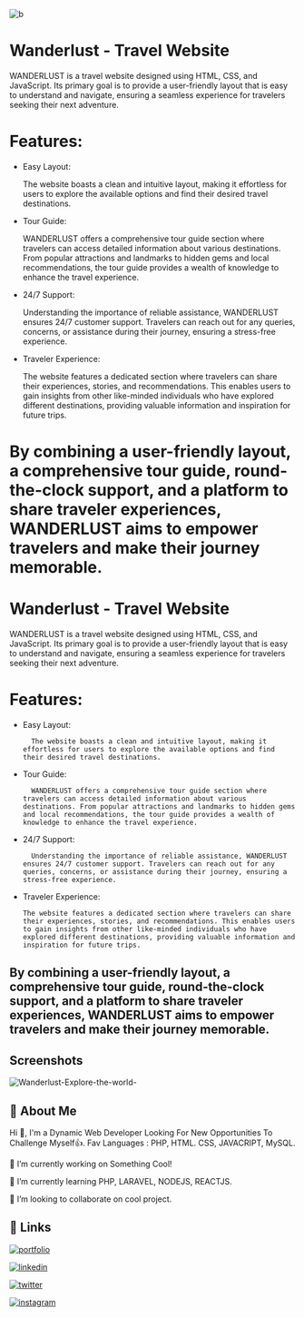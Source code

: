 

![b](https://github.com/mayurlavadiya/Wanderlust---Travel-Website/assets/100776003/8d316966-6439-46fc-b4ea-4f4b5073c840)


# Wanderlust - Travel Website

WANDERLUST is a travel website designed using HTML, CSS, and JavaScript. Its primary goal is to provide a user-friendly layout that is easy to understand and navigate, ensuring a seamless experience for travelers seeking their next adventure.

# Features:

* Easy Layout: 
        
    The website boasts a clean and intuitive layout, making it effortless for users to explore the available options and find their desired travel destinations.

* Tour Guide: 

    WANDERLUST offers a comprehensive tour guide section where travelers can access detailed information about various destinations. From popular attractions and landmarks to hidden gems and local recommendations, the tour guide provides a wealth of knowledge to enhance the travel experience.

* 24/7 Support: 

    Understanding the importance of reliable assistance, WANDERLUST ensures 24/7 customer support. Travelers can reach out for any queries, concerns, or assistance during their journey, ensuring a stress-free experience.

*   Traveler Experience: 

    The website features a dedicated section where travelers can share their experiences, stories, and recommendations. This enables users to gain insights from other like-minded individuals who have explored different destinations, providing valuable information and inspiration for future trips.

#   By combining a user-friendly layout, a comprehensive tour guide, round-the-clock support, and a platform to share traveler experiences, WANDERLUST aims to empower travelers and make their journey memorable.
# Wanderlust - Travel Website

WANDERLUST is a travel website designed using HTML, CSS, and JavaScript. Its primary goal is to provide a user-friendly layout that is easy to understand and navigate, ensuring a seamless experience for travelers seeking their next adventure.

# Features:

* Easy Layout: 
        
        The website boasts a clean and intuitive layout, making it effortless for users to explore the available options and find their desired travel destinations.

* Tour Guide: 

        WANDERLUST offers a comprehensive tour guide section where travelers can access detailed information about various destinations. From popular attractions and landmarks to hidden gems and local recommendations, the tour guide provides a wealth of knowledge to enhance the travel experience.

* 24/7 Support: 

        Understanding the importance of reliable assistance, WANDERLUST ensures 24/7 customer support. Travelers can reach out for any queries, concerns, or assistance during their journey, ensuring a stress-free experience.

*   Traveler Experience: 

        The website features a dedicated section where travelers can share their experiences, stories, and recommendations. This enables users to gain insights from other like-minded individuals who have explored different destinations, providing valuable information and inspiration for future trips.

##   By combining a user-friendly layout, a comprehensive tour guide, round-the-clock support, and a platform to share traveler experiences, WANDERLUST aims to empower travelers and make their journey memorable.

## Screenshots

![Wanderlust-Explore-the-world-](https://github.com/mayurlavadiya/Wanderlust---Travel-Website/assets/100776003/e8a8fa81-5489-4396-9db4-cbeacb43dbd2)



## 🚀 About Me
Hi 👋, I'm a Dynamic Web Developer Looking For New Opportunities To Challenge Myself👍. Fav Languages : PHP, HTML. CSS, JAVACRIPT, MySQL.

🔭 I’m currently working on Something Cool!

🌱 I’m currently learning PHP, LARAVEL, NODEJS, REACTJS.

👯 I’m looking to collaborate on cool project.


## 🔗 Links
[![portfolio](https://img.shields.io/badge/my_portfolio-000?style=for-the-badge&logo=ko-fi&logoColor=white)](https://mayurlavadiya.dorik.io/)

[![linkedin](https://img.shields.io/badge/linkedin-0A66C2?style=for-the-badge&logo=linkedin&logoColor=white)](https://in.linkedin.com/in/mayurlavadiya)

[![twitter](https://img.shields.io/badge/twitter-1DA1F2?style=for-the-badge&logo=twitter&logoColor=white)](https://twitter.com/i/flow/login?redirect_after_login=%2FMayur_Lavadiya1)

[![instagram](https://img.shields.io/badge/instagram-405DE6?style=for-the-badge&logo=instagram&logoColor=white)](https://www.instagram.com/_mayur.lavadiya__/)
